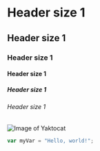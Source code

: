 # Header size 1
## Header size 1
### Header size 1
#### Header size 1
##### Header size 1
###### Header size 1
![Image of Yaktocat](https://octodex.github.com/images/yaktocat.png)
``` javascript
var myVar = "Hello, world!";
```
